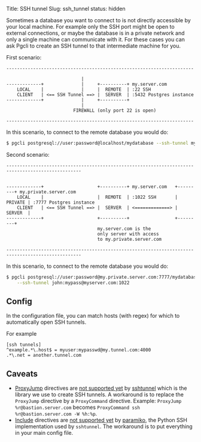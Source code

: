 Title: SSH tunnel
Slug: ssh_tunnel
status: hidden

Sometimes a database you want to connect to is not directly accessible by your local machine.
For example only the SSH port might be open to external connections, or maybe the database is
in a private network and only a single machine can communicate with it.
For these cases you can ask Pgcli to create an SSH tunnel to that intermediate machine for you.

First scenario:
```
----------------------------------------------------------------------

                            |
-------------+              |     +----------+ my.server.com
    LOCAL    |              |     |  REMOTE  | :22 SSH
    CLIENT   | <== SSH Tunnel ==> |  SERVER  | :5432 Postgres instance
-------------+              |     +----------+
                            |
                         FIREWALL (only port 22 is open)

----------------------------------------------------------------------
```
In this scenario, to connect to the remote database you would do:
```bash
$ pgcli postgresql://user:password@localhost/mydatabase --ssh-tunnel myserver.com
```

Second scenario:
```
--------------------------------------------------------------------------------------------------


-------------+                    +----------+ my.server.com   +---------+ my.private.server.com
    LOCAL    |                    |  REMOTE  | :1022 SSH       | PRIVATE | :7777 Postgres instance
    CLIENT   | <== SSH Tunnel ==> |  SERVER  | <=============> | SERVER  |
-------------+                    +----------+                 +---------+
                                  my.server.com is the
                                  only server with access
                                  to my.private.server.com

--------------------------------------------------------------------------------------------------
```
In this scenario, to connect to the remote database you would do:
```bash
$ pgcli postgresql://user:password@my.private.server.com:7777/mydatabase \
    --ssh-tunnel john:mypass@myserver.com:1022
```

## Config
In the configuration file, you can match hosts (with regex) for which to automatically open SSH tunnels.

For example
```
[ssh tunnels]
^example.*\.host$ = myuser:mypasswd@my.tunnel.com:4000
.*\.net = another.tunnel.com
```

## Caveats
* [ProxyJump](https://man.openbsd.org/ssh_config#ProxyJump) directives are
[not supported yet](https://github.com/pahaz/sshtunnel/issues/244) by [sshtunnel](https://github.com/pahaz/sshtunnel)
which is the library we use to create SSH tunnels.
A workaround is to replace the `ProxyJump` directive by a `ProxyCommand` directive.
Example: `ProxyJump %r@bastion.server.com` becomes `ProxyCommand ssh %r@bastion.server.com -W %h:%p`.
* [Include](https://man.openbsd.org/ssh_config#Include) directives are
[not supported yet](https://github.com/paramiko/paramiko/pull/1892) by
[paramiko](https://github.com/paramiko/paramiko), the Python SSH implementation used by `sshtunnel`.
The workaround is to put everything in your main config file.

